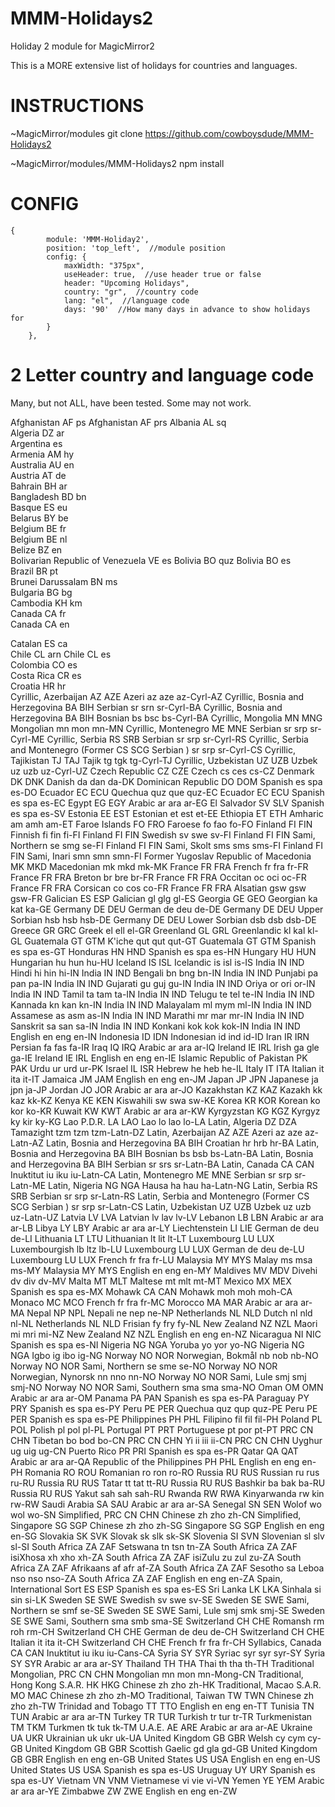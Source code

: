 # MMM-Holidays2
Holiday 2 module for MagicMirror2

This is a MORE extensive list of holidays for countries and languages.

# INSTRUCTIONS
  ~MagicMirror/modules
  git clone https://github.com/cowboysdude/MMM-Holidays2
  
  ~MagicMirror/modules/MMM-Holidays2
  npm install
  
  
# CONFIG

    {
            module: 'MMM-Holiday2',
            position: 'top_left',  //module position
            config: {
            	maxWidth: "375px",
                useHeader: true,  //use header true or false
                header: "Upcoming Holidays",
                country: "gr",  //country code
                lang: "el",  //language code
                days: '90'  //How many days in advance to show holidays for
            }
        },



 # 2 Letter country and language code
   Many, but not ALL, have been tested.  Some may not work.
 
 Afghanistan	AF		ps
Afghanistan	AF		prs	
Albania	AL		sq	
Algeria	DZ			ar	
Argentina			es	
Armenia	AM			hy	
Australia	AU		en	
Austria	AT		de	
Bahrain	BH		ar	
Bangladesh	BD		bn	
Basque	ES		eu	
Belarus	BY		be	
Belgium	BE		fr	
Belgium	BE		nl	
Belize	BZ		en	
Bolivarian Republic of Venezuela	VE		es
Bolivia	BO		quz	
Bolivia	BO		es	
Brazil	BR		pt	
Brunei Darussalam	BN		ms	
Bulgaria	BG		bg	
Cambodia	KH		km	
Canada	CA		fr	
Canada	CA		en	

Catalan	ES		ca	
Chile	CL		arn	
Chile	CL		es	
Colombia	CO		es	
Costa Rica	CR		es	
Croatia	HR		hr	
Cyrillic, Azerbaijan	AZ	AZE	Azeri	az	aze	az-Cyrl-AZ
Cyrillic, Bosnia and Herzegovina	BA	BIH	Serbian	sr	srn	sr-Cyrl-BA
Cyrillic, Bosnia and Herzegovina	BA	BIH	Bosnian	bs	bsc	bs-Cyrl-BA
Cyrillic, Mongolia	MN	MNG	Mongolian	mn	mon	mn-MN
Cyrillic, Montenegro	ME	MNE	Serbian	sr	srp	sr-Cyrl-ME
Cyrillic, Serbia	RS	SRB	Serbian	sr	srp	sr-Cyrl-RS
Cyrillic, Serbia and Montenegro (Former	CS	SCG	Serbian )	sr	srp	sr-Cyrl-CS
Cyrillic, Tajikistan	TJ	TAJ	Tajik	tg	tgk	tg-Cyrl-TJ
Cyrillic, Uzbekistan	UZ	UZB	Uzbek	uz	uzb	uz-Cyrl-UZ
Czech Republic	CZ	CZE	Czech	cs	ces	cs-CZ
Denmark	DK	DNK	Danish	da	dan	da-DK
Dominican Republic	DO	DOM	Spanish	es	spa	es-DO
Ecuador	EC	ECU	Quechua	quz	que	quz-EC
Ecuador	EC	ECU	Spanish	es	spa	es-EC
Egypt	EG	EGY	Arabic	ar	ara	ar-EG
El Salvador	SV	SLV	Spanish	es	spa	es-SV
Estonia	EE	EST	Estonian	et	est	et-EE
Ethiopia	ET	ETH	Amharic	am	amh	am-ET
Faroe Islands	FO	FRO	Faroese	fo	fao	fo-FO
Finland	FI	FIN	Finnish	fi	fin	fi-FI
Finland	FI	FIN	Swedish	sv	swe	sv-FI
Finland	FI	FIN	Sami, Northern	se	smg	se-FI
Finland	FI	FIN	Sami, Skolt	sms	sms	sms-FI
Finland	FI	FIN	Sami, Inari	smn	smn	smn-FI
Former Yugoslav Republic of Macedonia	MK	MKD	Macedonian	mk	mkd	mk-MK
France	FR	FRA	French	fr	fra	fr-FR
France	FR	FRA	Breton	br	bre	br-FR
France	FR	FRA	Occitan	oc	oci	oc-FR
France	FR	FRA	Corsican	co	cos	co-FR
France	FR	FRA	Alsatian	gsw	gsw	gsw-FR
Galician	ES	ESP	Galician	gl	glg	gl-ES
Georgia	GE	GEO	Georgian	ka	kat	ka-GE
Germany	DE	DEU	German	de	deu	de-DE
Germany	DE	DEU	Upper Sorbian	hsb	hsb	hsb-DE
Germany	DE	DEU	Lower Sorbian	dsb	dsb	dsb-DE
Greece	GR	GRC	Greek	el	ell	el-GR
Greenland	GL	GRL	Greenlandic	kl	kal	kl-GL
Guatemala	GT	GTM	K'iche	qut	qut	qut-GT
Guatemala	GT	GTM	Spanish	es	spa	es-GT
Honduras	HN	HND	Spanish	es	spa	es-HN
Hungary	HU	HUN	Hungarian	hu	hun	hu-HU
Iceland	IS	ISL	Icelandic	is	isl	is-IS
India	IN	IND	Hindi	hi	hin	hi-IN
India	IN	IND	Bengali	bn	bng	bn-IN
India	IN	IND	Punjabi	pa	pan	pa-IN
India	IN	IND	Gujarati	gu	guj	gu-IN
India	IN	IND	Oriya	or	ori	or-IN
India	IN	IND	Tamil	ta	tam	ta-IN
India	IN	IND	Telugu	te	tel	te-IN
India	IN	IND	Kannada	kn	kan	kn-IN
India	IN	IND	Malayalam	ml	mym	ml-IN
India	IN	IND	Assamese	as	asm	as-IN
India	IN	IND	Marathi	mr	mar	mr-IN
India	IN	IND	Sanskrit	sa	san	sa-IN
India	IN	IND	Konkani	kok	kok	kok-IN
India	IN	IND	English	en	eng	en-IN
Indonesia	ID	IDN	Indonesian	id	ind	id-ID
Iran	IR	IRN	Persian	fa	fas	fa-IR
Iraq	IQ	IRQ	Arabic	ar	ara	ar-IQ
Ireland	IE	IRL	Irish	ga	gle	ga-IE
Ireland	IE	IRL	English	en	eng	en-IE
Islamic Republic of Pakistan	PK	PAK	Urdu	ur	urd	ur-PK
Israel	IL	ISR	Hebrew	he	heb	he-IL
Italy	IT	ITA	Italian	it	ita	it-IT
Jamaica	JM	JAM	English	en	eng	en-JM
Japan	JP	JPN	Japanese	ja	jpn	ja-JP
Jordan	JO	JOR	Arabic	ar	ara	ar-JO
Kazakhstan	KZ	KAZ	Kazakh	kk	kaz	kk-KZ
Kenya	KE	KEN	Kiswahili	sw	swa	sw-KE
Korea	KR	KOR	Korean	ko	kor	ko-KR
Kuwait	KW	KWT	Arabic	ar	ara	ar-KW
Kyrgyzstan	KG	KGZ	Kyrgyz	ky	kir	ky-KG
Lao P.D.R.	LA	LAO	Lao	lo	lao	lo-LA
Latin, Algeria	DZ	DZA	Tamazight	tzm	tzm	tzm-Latn-DZ
Latin, Azerbaijan	AZ	AZE	Azeri	az	aze	az-Latn-AZ
Latin, Bosnia and Herzegovina	BA	BIH	Croatian	hr	hrb	hr-BA
Latin, Bosnia and Herzegovina	BA	BIH	Bosnian	bs	bsb	bs-Latn-BA
Latin, Bosnia and Herzegovina	BA	BIH	Serbian	sr	srs	sr-Latn-BA
Latin, Canada	CA	CAN	Inuktitut	iu	iku	iu-Latn-CA
Latin, Montenegro	ME	MNE	Serbian	sr	srp	sr-Latn-ME
Latin, Nigeria	NG	NGA	Hausa	ha	hau	ha-Latn-NG
Latin, Serbia	RS	SRB	Serbian	sr	srp	sr-Latn-RS
Latin, Serbia and Montenegro (Former	CS	SCG	Serbian )	sr	srp	sr-Latn-CS
Latin, Uzbekistan	UZ	UZB	Uzbek	uz	uzb	uz-Latn-UZ
Latvia	LV	LVA	Latvian	lv	lav	lv-LV
Lebanon	LB	LBN	Arabic	ar	ara	ar-LB
Libya	LY	LBY	Arabic	ar	ara	ar-LY
Liechtenstein	LI	LIE	German	de	deu	de-LI
Lithuania	LT	LTU	Lithuanian	lt	lit	lt-LT
Luxembourg	LU	LUX	Luxembourgish	lb	ltz	lb-LU
Luxembourg	LU	LUX	German	de	deu	de-LU
Luxembourg	LU	LUX	French	fr	fra	fr-LU
Malaysia	MY	MYS	Malay	ms	msa	ms-MY
Malaysia	MY	MYS	English	en	eng	en-MY
Maldives	MV	MDV	Divehi	dv	div	dv-MV
Malta	MT	MLT	Maltese	mt	mlt	mt-MT
Mexico	MX	MEX	Spanish	es	spa	es-MX
Mohawk	CA	CAN	Mohawk	moh	moh	moh-CA
Monaco	MC	MCO	French	fr	fra	fr-MC
Morocco	MA	MAR	Arabic	ar	ara	ar-MA
Nepal	NP	NPL	Nepali	ne	nep	ne-NP
Netherlands	NL	NLD	Dutch	nl	nld	nl-NL
Netherlands	NL	NLD	Frisian	fy	fry	fy-NL
New Zealand	NZ	NZL	Maori	mi	mri	mi-NZ
New Zealand	NZ	NZL	English	en	eng	en-NZ
Nicaragua	NI	NIC	Spanish	es	spa	es-NI
Nigeria	NG	NGA	Yoruba	yo	yor	yo-NG
Nigeria	NG	NGA	Igbo	ig	ibo	ig-NG
Norway	NO	NOR	Norwegian, Bokmål	nb	nob	nb-NO
Norway	NO	NOR	Sami, Northern	se	sme	se-NO
Norway	NO	NOR	Norwegian, Nynorsk	nn	nno	nn-NO
Norway	NO	NOR	Sami, Lule	smj	smj	smj-NO
Norway	NO	NOR	Sami, Southern	sma	sma	sma-NO
Oman	OM	OMN	Arabic	ar	ara	ar-OM
Panama	PA	PAN	Spanish	es	spa	es-PA
Paraguay	PY	PRY	Spanish	es	spa	es-PY
Peru	PE	PER	Quechua	quz	qup	quz-PE
Peru	PE	PER	Spanish	es	spa	es-PE
Philippines	PH	PHL	Filipino	fil	fil	fil-PH
Poland	PL	POL	Polish	pl	pol	pl-PL
Portugal	PT	PRT	Portuguese	pt	por	pt-PT
PRC	CN	CHN	Tibetan	bo	bod	bo-CN
PRC	CN	CHN	Yi	ii	iii	ii-CN
PRC	CN	CHN	Uyghur	ug	uig	ug-CN
Puerto Rico	PR	PRI	Spanish	es	spa	es-PR
Qatar	QA	QAT	Arabic	ar	ara	ar-QA
Republic of the Philippines	PH	PHL	English	en	eng	en-PH
Romania	RO	ROU	Romanian	ro	ron	ro-RO
Russia	RU	RUS	Russian	ru	rus	ru-RU
Russia	RU	RUS	Tatar	tt	tat	tt-RU
Russia	RU	RUS	Bashkir	ba	bak	ba-RU
Russia	RU	RUS	Yakut	sah	sah	sah-RU
Rwanda	RW	RWA	Kinyarwanda	rw	kin	rw-RW
Saudi Arabia	SA	SAU	Arabic	ar	ara	ar-SA
Senegal	SN	SEN	Wolof	wo	wol	wo-SN
Simplified, PRC	CN	CHN	Chinese	zh	zho	zh-CN
Simplified, Singapore	SG	SGP	Chinese	zh	zho	zh-SG
Singapore	SG	SGP	English	en	eng	en-SG
Slovakia	SK	SVK	Slovak	sk	slk	sk-SK
Slovenia	SI	SVN	Slovenian	sl	slv	sl-SI
South Africa	ZA	ZAF	Setswana	tn	tsn	tn-ZA
South Africa	ZA	ZAF	isiXhosa	xh	xho	xh-ZA
South Africa	ZA	ZAF	isiZulu	zu	zul	zu-ZA
South Africa	ZA	ZAF	Afrikaans	af	afr	af-ZA
South Africa	ZA	ZAF	Sesotho sa Leboa	nso	nso	nso-ZA
South Africa	ZA	ZAF	English	en	eng	en-ZA
Spain, International Sort	ES	ESP	Spanish	es	spa	es-ES
Sri Lanka	LK	LKA	Sinhala	si	sin	si-LK
Sweden	SE	SWE	Swedish	sv	swe	sv-SE
Sweden	SE	SWE	Sami, Northern	se	smf	se-SE
Sweden	SE	SWE	Sami, Lule	smj	smk	smj-SE
Sweden	SE	SWE	Sami, Southern	sma	smb	sma-SE
Switzerland	CH	CHE	Romansh	rm	roh	rm-CH
Switzerland	CH	CHE	German	de	deu	de-CH
Switzerland	CH	CHE	Italian	it	ita	it-CH
Switzerland	CH	CHE	French	fr	fra	fr-CH
Syllabics, Canada	CA	CAN	Inuktitut	iu	iku	iu-Cans-CA
Syria	SY	SYR	Syriac	syr	syr	syr-SY
Syria	SY	SYR	Arabic	ar	ara	ar-SY
Thailand	TH	THA	Thai	th	tha	th-TH
Traditional Mongolian, PRC	CN	CHN	Mongolian	mn	mon	mn-Mong-CN
Traditional, Hong Kong S.A.R.	HK	HKG	Chinese	zh	zho	zh-HK
Traditional, Macao S.A.R.	MO	MAC	Chinese	zh	zho	zh-MO
Traditional, Taiwan	TW	TWN	Chinese	zh	zho	zh-TW
Trinidad and Tobago	TT	TTO	English	en	eng	en-TT
Tunisia	TN	TUN	Arabic	ar	ara	ar-TN
Turkey	TR	TUR	Turkish	tr	tur	tr-TR
Turkmenistan	TM	TKM	Turkmen	tk	tuk	tk-TM
U.A.E.	AE	ARE	Arabic	ar	ara	ar-AE
Ukraine	UA	UKR	Ukrainian	uk	ukr	uk-UA
United Kingdom	GB	GBR	Welsh	cy	cym	cy-GB
United Kingdom	GB	GBR	Scottish Gaelic	gd	gla	gd-GB
United Kingdom	GB	GBR	English	en	eng	en-GB
United States	US	USA	English	en	eng	en-US
United States	US	USA	Spanish	es	spa	es-US
Uruguay	UY	URY	Spanish	es	spa	es-UY
Vietnam	VN	VNM	Vietnamese	vi	vie	vi-VN
Yemen	YE	YEM	Arabic	ar	ara	ar-YE
Zimbabwe	ZW	ZWE	English	en	eng	en-ZW
